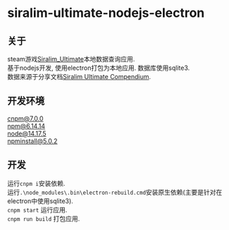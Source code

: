 # siralim-ultimate-nodejs-electron

## 关于
steam游戏[Siralim_Ultimate](https://store.steampowered.com/app/1289810/Siralim_Ultimate/)本地数据查询应用.  
基于nodejs开发, 使用electron打包为本地应用. 数据库使用sqlite3.  
数据来源于分享文档[Siralim Ultimate Compendium](https://docs.google.com/spreadsheets/d/1qvWwf1fNB5jN8bJ8dFGAVzC7scgDCoBO-hglwjTT4iY/edit#gid=0).  

## 开发环境
cnpm@7.0.0  
npm@6.14.14  
node@14.17.5  
npminstall@5.0.2

## 开发
运行`cnpm i`安装依赖.  
运行`.\node_modules\.bin\electron-rebuild.cmd`安装原生依赖(主要是针对在electron中使用sqlite3).  
`cnpm start` 运行应用.  
`cnpm run build` 打包应用.  
